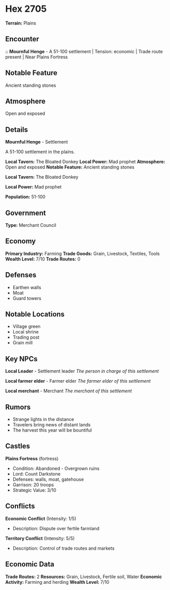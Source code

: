 # Hex 2705

**Terrain:** Plains

## Encounter
⌂ **Mournful Henge** - A 51-100 settlement | Tension: economic | Trade route present | Near Plains Fortress

## Notable Feature
Ancient standing stones

## Atmosphere
Open and exposed

## Details
**Mournful Henge** - Settlement

A 51-100 settlement in the plains.

**Local Tavern:** The Bloated Donkey
**Local Power:** Mad prophet
**Atmosphere:** Open and exposed
**Notable Feature:** Ancient standing stones

**Local Tavern:** The Bloated Donkey

**Local Power:** Mad prophet

**Population:** 51-100

## Government
**Type:** Merchant Council

## Economy
**Primary Industry:** Farming
**Trade Goods:** Grain, Livestock, Textiles, Tools
**Wealth Level:** 7/10
**Trade Routes:** 0

## Defenses
- Earthen walls
- Moat
- Guard towers

## Notable Locations
- Village green
- Local shrine
- Trading post
- Grain mill

## Key NPCs
**Local Leader** - Settlement leader
*The person in charge of this settlement*

**Local farmer elder** - Farmer elder
*The farmer elder of this settlement*

**Local merchant** - Merchant
*The merchant of this settlement*

## Rumors
- Strange lights in the distance
- Travelers bring news of distant lands
- The harvest this year will be bountiful

## Castles
**Plains Fortress** (fortress)
- Condition: Abandoned - Overgrown ruins
- Lord: Count Darkstone
- Defenses: walls, moat, gatehouse
- Garrison: 20 troops
- Strategic Value: 3/10

## Conflicts
**Economic Conflict** (Intensity: 1/5)
- Description: Dispute over fertile farmland

**Territory Conflict** (Intensity: 5/5)
- Description: Control of trade routes and markets

## Economic Data
**Trade Routes:** 2
**Resources:** Grain, Livestock, Fertile soil, Water
**Economic Activity:** Farming and herding
**Wealth Level:** 7/10
